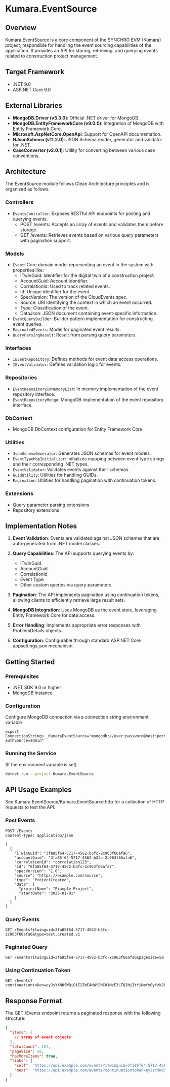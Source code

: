 # Kumara.EventSource

## Overview

Kumara.EventSource is a core component of the SYNCHRO EVM (Kumara) project, responsible for handling the
event sourcing capabilities of the application. It provides an API for storing, retrieving, and querying events related
to construction project management.

## Target Framework

- .NET 9.0
- ASP.NET Core 9.0

## External Libraries

- **MongoDB.Driver (v3.3.0)**: Official .NET driver for MongoDB.
- **MongoDB.EntityFrameworkCore (v9.0.0)**: Integration of MongoDB with Entity Framework Core.
- **Microsoft.AspNetCore.OpenApi**: Support for OpenAPI documentation.
- **NJsonSchema (v11.2.0)**: JSON Schema reader, generator and validator for .NET.
- **CaseConverter (v2.0.1)**: Utility for converting between various case conventions.

## Architecture

The EventSource module follows Clean Architecture principles and is organized as follows:

### Controllers

- `EventsController`: Exposes RESTful API endpoints for posting and querying events.
    - POST /events: Accepts an array of events and validates them before storage.
    - GET /events: Retrieves events based on various query parameters with pagination support.

### Models

- `Event`: Core domain model representing an event in the system with properties like:
    - ITwinGuid: Identifier for the digital twin of a construction project.
    - AccountGuid: Account identifier.
    - CorrelationId: Used to track related events.
    - Id: Unique identifier for the event.
    - SpecVersion: The version of the CloudEvents spec.
    - Source: URI identifying the context in which an event occurred.
    - Type: Classification of the event.
    - DataJson: JSON document containing event-specific information.
- `EventQueryBuilder`: Builder pattern implementation for constructing event queries.
- `PaginatedEvents`: Model for paginated event results.
- `QueryParsingResult`: Result from parsing query parameters.

### Interfaces

- `IEventRepository`: Defines methods for event data access operations.
- `IEventValidator`: Defines validation logic for events.

### Repositories

- `EventRepositoryInMemoryList`: In memory implementation of the event repository interface.
- `EventRepositoryMongo`: MongoDB implementation of the event repository interface.

### DbContext

- MongoDB DbContext configuration for Entity Framework Core.

### Utilities

- `JsonSchemaGenerator`: Generates JSON schemas for event models.
- `EventTypeMapInitializer`: Initializes mapping between event type strings and their corresponding .NET types.
- `EventValidator`: Validates events against their schemas.
- `GuidUtility`: Utilities for handling GUIDs.
- `Pagination`: Utilities for handling pagination with continuation tokens.

### Extensions

- Query parameter parsing extensions
- Repository extensions

## Implementation Notes

1. **Event Validation**: Events are validated against JSON schemas that are auto-generated from .NET model classes.

2. **Query Capabilities**: The API supports querying events by:
    - ITwinGuid
    - AccountGuid
    - CorrelationId
    - Event Type
    - Other custom queries via query parameters

3. **Pagination**: The API implements pagination using continuation tokens, allowing clients to efficiently retrieve
   large result sets.

4. **MongoDB Integration**: Uses MongoDB as the event store, leveraging Entity Framework Core for data access.

5. **Error Handling**: Implements appropriate error responses with ProblemDetails objects.

6. **Configuration**: Configurable through standard ASP.NET Core appsettings.json mechanism.

## Getting Started

### Prerequisites

- .NET SDK 9.0 or higher
- MongoDB instance

### Configuration

Configure MongoDB connection via a connection string environment variable

```
export ConnectionStrings__KumaraEventSource="mongodb://user:password@host:port/database?authSource=admin"
```

### Running the Service

(If the environment variable is set)

```bash
dotnet run --project Kumara.EventSource
```

## API Usage Examples

See Kumara.EventSource/Kumara.EventSource.http for a collection of HTTP requests to test the API.

### Post Events

```http
POST /Events
Content-Type: application/json

[
  {
    "iTwinGuid": "3fa85f64-5717-4562-b3fc-2c963f66afa6",
    "accountGuid": "3fa85f64-5717-4562-b3fc-2c963f66afa6",
    "correlationId": "correlation123",
    "id": "6fa85f64-5717-4562-b3fc-2c963f66afa7",
    "specVersion": "1.0",
    "source": "https://example.com/source",
    "type": "ProjectCreated",
    "data": {
      "projectName": "Example Project",
      "startDate": "2025-01-01"
    }
  }
]
```

### Query Events

```http
GET /Events?itwinguid=3fa85f64-5717-4562-b3fc-2c963f66afa6&type=test.created.v1
```

### Paginated Query

```http
GET /Events?itwinguid=3fa85f64-5717-4562-b3fc-2c963f66afa6&pagesize=50
```

### Using Continuation Token

```http
GET /Events?continuationtoken=eyJsYXN0SWQiOiI2ZmE4NWY2NC01NzE3LTQ1NjItYjNmYy0yYzk2M2Y2NmFmYTciLCJxdWVyeVBhcmFtZXRlcnMiOnsiaXR3aW5ndWlkIjoiM2ZhODVmNjQtNTcxNy00NTYyLWIzZmMtMmM5NjNmNjZhZmE2In19
```

## Response Format

The GET /Events endpoint returns a paginated response with the following structure:

```json
{
  "items": [
    // array of event objects
  ],
  "totalCount": 157,
  "pageSize": 50,
  "hasMoreItems": true,
  "links": {
    "self": "https://api.example.com/events?itwinguid=3fa85f64-5717-4562-b3fc-2c963f66afa6&pagesize=50",
    "next": "https://api.example.com/events?continuationtoken=eyJsYXN0SWQiOiI2ZmE4NWY2NC01NzE3LTQ1NjItYjNmYy0yYzk2M2Y2NmFmYTciLCJxdWVyeVBhcmFtZXRlcnMiOnsiaXR3aW5ndWlkIjoiM2ZhODVmNjQtNTcxNy00NTYyLWIzZmMtMmM5NjNmNjZhZmE2In19"
  }
}
```
